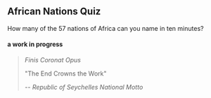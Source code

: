 ## African Nations Quiz

How many of the 57 nations of Africa can you name in ten minutes?

#### a work in progress

>*Finis Coronat Opus*
>
>"The End Crowns the Work"
>
>
> -- <cite>Republic of Seychelles National Motto</cite>